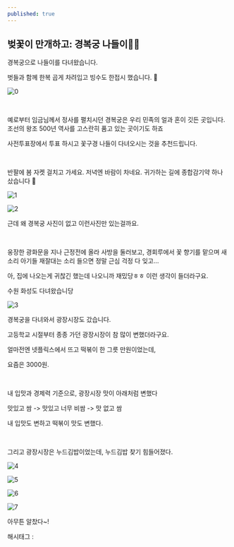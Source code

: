 ```yaml
---
published: true
---
```

## 벚꽃이 만개하고: 경복궁 나들이🧳🧺

경복궁으로 나들이를 다녀왔습니다.

벗들과 함께 한복 곱게 차려입고 빙수도 한접시 했습니다. 🧳

![0](/asset/img/223408684228/0.png)

​

예로부터 임금님께서 정사를 펼치시던 경복궁은 우리 민족의 얼과 혼이 깃든 곳입니다. 조선의 왕조 500년 역사를 고스란히 품고 있는 곳이기도 하죠

사전투표장에서 투표 하시고 꽃구경 나들이 다녀오시는 것을 추천드립니다.

​

반팔에 봄 자켓 걸치고 가세요. 저녁엔 바람이 차네요. 귀가하는 길에 종합감기약 하나 샀습니다 🤧

![1](/asset/img/223408684228/1.png)

![2](/asset/img/223408684228/2.png)

근데 왜 경복궁 사진이 없고 이런사진만 있는걸까요.

​

웅장한 광화문을 지나 근정전에 올라 사방을 둘러보고, 경회루에서 꽃 향기를 맡으며 새소리 아기들 재잘대는 소리 들으면 정말 근심 걱정 다 잊고…

아, 집에 나오는게 귀찮긴 했는데 나오니까 재밌당ㅎㅎ 이런 생각이 들더라구요.

수원 화성도 다녀왔습니당

![3](/asset/img/223408684228/3.png)

경복궁을 다녀와서 광장시장도 갔습니다.

고등학교 시절부터 종종 가던 광장시장이 참 많이 변했더라구요.

얼마전엔 넷플릭스에서 뜨고 떡볶이 한 그릇 만원이었는데,

요즘은 3000원.

​

내 입맛과 경제력 기준으로, 광장시장 맛이 아래처럼 변했다

맛있고 쌈 -> 맛있고 너무 비쌈 -> 맛 없고 쌈

내 입맛도 변하고 떡볶이 맛도 변했다.

​

그리고 광장시장은 누드김밥이었는데, 누드김밥 찾기 힘들어졌다.

![4](/asset/img/223408684228/4.png)

![5](/asset/img/223408684228/5.png)

![6](/asset/img/223408684228/6.png)

![7](/asset/img/223408684228/7.png)

아무튼 알찼다~!

 해시태그 : 
